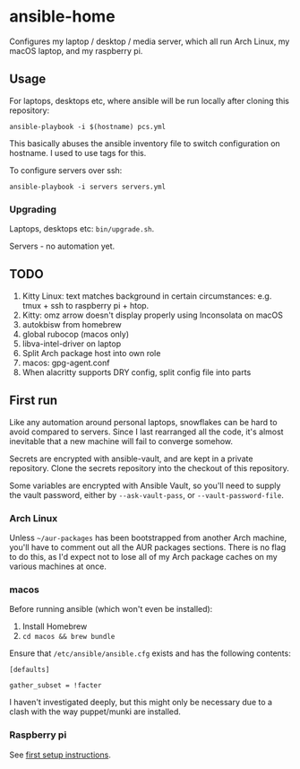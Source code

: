 # ansible-home

Configures my laptop / desktop / media server, which all run Arch Linux, my macOS laptop,
and my raspberry pi.

## Usage

For laptops, desktops etc, where ansible will be run locally after cloning this
repository:

```
ansible-playbook -i $(hostname) pcs.yml
```

This basically abuses the ansible inventory file to switch configuration on hostname. I
used to use tags for this.

To configure servers over ssh:

```
ansible-playbook -i servers servers.yml
```

### Upgrading

Laptops, desktops etc: `bin/upgrade.sh`.

Servers - no automation yet.

## TODO

1. Kitty Linux: text matches background in certain circumstances: e.g. tmux + ssh to
   raspberry pi + htop.
1. Kitty: omz arrow doesn't display properly using Inconsolata on macOS
1. autokbisw from homebrew
1. global rubocop (macos only)
1. libva-intel-driver on laptop
1. Split Arch package host into own role
1. macos: gpg-agent.conf
1. When alacritty supports DRY config, split config file into parts

## First run

Like any automation around personal laptops, snowflakes can be hard to avoid compared to
servers. Since I last rearranged all the code, it's almost inevitable that a new machine
will fail to converge somehow.

Secrets are encrypted with ansible-vault, and are kept in a private repository.
Clone the secrets repository into the checkout of this repository.

Some variables are encrypted with Ansible Vault, so you'll need to supply the
vault password, either by `--ask-vault-pass`, or `--vault-password-file`.

### Arch Linux

Unless `~/aur-packages` has been bootstrapped from another Arch machine, you'll have to
comment out all the AUR packages sections. There is no flag to do this, as I'd expect not
to lose all of my Arch package caches on my various machines at once.

### macos

Before running ansible (which won't even be installed):

1. Install Homebrew
1. `cd macos && brew bundle`

Ensure that `/etc/ansible/ansible.cfg` exists and has the following contents:

```
[defaults]

gather_subset = !facter
```

I haven't investigated deeply, but this might only be necessary due to a clash with the
way puppet/munki are installed.

### Raspberry pi

See [first setup instructions](docs/raspberry-pi.md).
